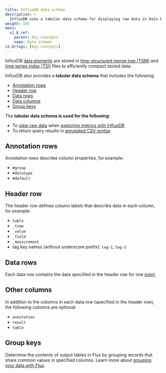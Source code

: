 ```yaml
---
title: InfluxDB data schema
description: >
  InfluxDB uses a tabular data schema for displaying raw data in Data Explorer and for returning query results in annotated CSV syntax.
weight: 103
menu:
  v2_0_ref:
    parent: Key concepts
    name: Data schema
v2.0/tags: [key concepts]
---
```


InfluxDB [data elements](/v2.0/reference/key-concepts/data-elements/) are stored in [time-structured merge tree (TSM)](/v2.0/reference/internals/storage-engine/#time-structured-merge-tree-tsm) and [time series index (TSI)](/v2.0/reference/internals/storage-engine/#time-series-index-tsi) files to efficiently compact stored data.

InfluxDB also provides a **tabular data schema** that includes the following:

- [Annotation rows](#annotation-rows)
- [Header row](#header-row)
- [Data rows](#data-row)
- [Data columns](#data-columns)
- [Group keys](#group-keys)

The **tabular data schema is used for the following**:

- To [view raw data](/v2.0/visualize-data/explore-metrics/#view-raw-data) when [exploring metrics with InfluxDB](/v2.0/visualize-data/explore-metrics)
- To return query results in [annotated CSV syntax](/v2.0/reference/syntax/annotated-csv/)

## Annotation rows

Annotation rows describe column properties, for example:

- `#group`
- `#datatype`
- `#default`

## Header row

The header row defines column labels that describe data in each column, for example:
   
- `table`
- `_time`
- `_value`
- `_field`
- `_measurement`
-  tag key names (without underscore prefix): `tag-1`, `tag-2`

## Data rows

Each data row contains the data specified in the header row for one [point](/v2.0/reference/glossary/#point).

## Other columns

In addition to the columns in each data row (specified in the header row), the following columns are optional:

- `annotation`
- `result`
- `table`

## Group keys

Determine the contents of output tables in Flux by grouping records that share common values in specified columns. Learn more about [grouping your data with Flux](/v2.0/query-data/flux/group-data/).
